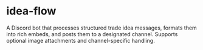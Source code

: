 # idea-flow
A Discord bot that processes structured trade idea messages, formats them into rich embeds, and posts them to a designated channel. Supports optional image attachments and channel-specific handling.
